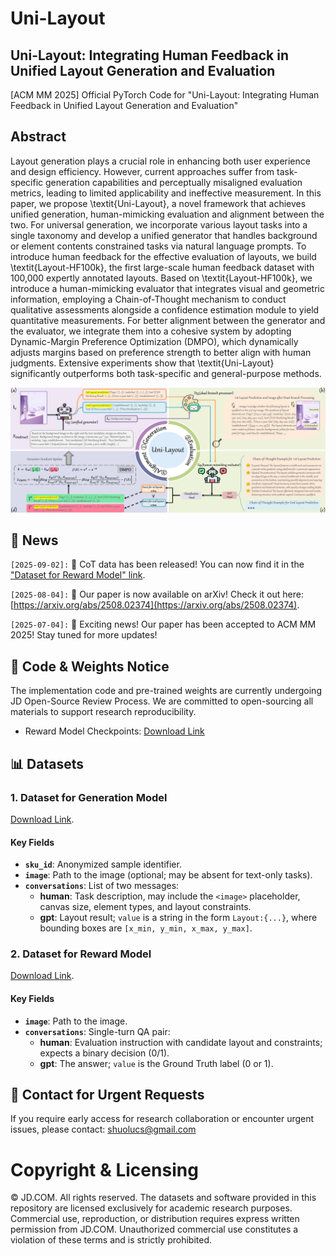 # Uni-Layout
## Uni-Layout: Integrating Human Feedback in Unified Layout Generation and Evaluation
[ACM MM 2025] Official PyTorch Code for "Uni-Layout: Integrating Human Feedback in Unified Layout Generation and Evaluation"

## Abstract
Layout generation plays a crucial role in enhancing both user experience and design efficiency. However, current approaches suffer from task-specific generation capabilities and perceptually misaligned evaluation metrics, leading to limited applicability and ineffective measurement. In this paper, we propose \textit{Uni-Layout}, a novel framework that achieves unified generation, human-mimicking evaluation and alignment between the two. For universal generation, we incorporate various layout tasks into a single taxonomy and develop a unified generator that handles background or element contents constrained tasks via natural language prompts. To introduce human feedback for the effective evaluation of layouts, we build \textit{Layout-HF100k}, the first large-scale human feedback dataset with 100,000 expertly annotated layouts. Based on \textit{Layout-HF100k}, we introduce a human-mimicking evaluator that integrates visual and geometric information, employing a Chain-of-Thought mechanism to conduct qualitative assessments alongside a confidence estimation module to yield quantitative measurements. For better alignment between the generator and the evaluator, we integrate them into a cohesive system by adopting Dynamic-Margin Preference Optimization (DMPO), which dynamically adjusts margins based on preference strength to better align with human judgments. Extensive experiments show that \textit{Uni-Layout} significantly outperforms both task-specific and general-purpose methods.  <br>

<img width="928" alt="image" src="images/overview.png"> 

## 📢 News

`[2025-09-02]:` 🚀 CoT data has been released! You can now find it in the ["Dataset for Reward Model" link](https://drive.google.com/drive/folders/1VASp90_mqSwJxJH65v5-iP9Sk3tgr23M?usp=drive_link).

`[2025-08-04]:` 🎯 Our paper is now available on arXiv! Check it out here: [https://arxiv.org/abs/2508.02374](https://arxiv.org/abs/2508.02374).

`[2025-07-04]:` 🎉 Exciting news! Our paper has been accepted to ACM MM 2025! Stay tuned for more updates!

## 🚀 Code & Weights Notice
The implementation code and pre-trained weights are currently undergoing JD Open-Source Review Process. We are committed to open-sourcing all materials to support research reproducibility.

- Reward Model Checkpoints: [Download Link](https://drive.google.com/drive/folders/1evrHmorHW7CBLRhxrV3-3qvFki1ovoJ3?usp=drive_link)

## 📊 Datasets
### 1. Dataset for Generation Model
[Download Link](https://drive.google.com/drive/folders/1OLWRUZSiecpGuG2sUdQHOnmp46P9ojuD?usp=sharing).

#### Key Fields
- **`sku_id`**: Anonymized sample identifier.
- **`image`**: Path to the image (optional; may be absent for text-only tasks).
- **`conversations`**: List of two messages:
  - **human**: Task description, may include the `<image>` placeholder, canvas size, element types, and layout constraints.
  - **gpt**: Layout result; `value` is a string in the form `Layout:{...}`, where bounding boxes are `[x_min, y_min, x_max, y_max]`.

### 2. Dataset for Reward Model
[Download Link](https://drive.google.com/drive/folders/1VASp90_mqSwJxJH65v5-iP9Sk3tgr23M?usp=drive_link).

#### Key Fields
- **`image`**: Path to the image.
- **`conversations`**: Single-turn QA pair:
  - **human**: Evaluation instruction with candidate layout and constraints; expects a binary decision (0/1).
  - **gpt**: The answer; `value` is the Ground Truth label (0 or 1).

## 📧 Contact for Urgent Requests
If you require early access for research collaboration or encounter urgent issues, please contact: [shuolucs@gmail.com](mailto:shuolucs@gmail.com)


# Copyright & Licensing
© JD.COM. All rights reserved. The datasets and software provided in this repository are licensed exclusively for academic research purposes. Commercial use, reproduction, or distribution requires express written permission from JD.COM. Unauthorized commercial use constitutes a violation of these terms and is strictly prohibited.
